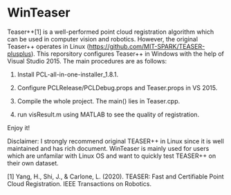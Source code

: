 # WinTeaser
Teaser++[1] is a well-performed point cloud registration algorithm which can be used in computer vision and robotics. However, the original Teaser++ operates in Linux (https://github.com/MIT-SPARK/TEASER-plusplus). This reporsitory configures Teaser++ in Windows with the help of Visual Studio 2015. The main procedures are as follows:

1. Install PCL-all-in-one-installer_1.8.1. 

2. Configure PCLRelease/PCLDebug.props and Teaser.props in VS 2015. 

3. Compile the whole project. The main() lies in Teaser.cpp. 

4. run visResult.m using MATLAB to see the quality of registration. 

Enjoy it! 

Disclaimer: I strongly recommend original TEASER++ in Linux since it is well maintained and has rich document. WinTeaser is mainly used for users which are unfamilar with Linux OS and want to quickly test TEASER++ on their own dataset. 

[1] Yang, H., Shi, J., & Carlone, L. (2020). TEASER: Fast and Certifiable Point Cloud Registration. IEEE Transactions on Robotics.
